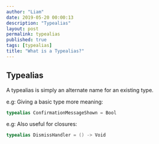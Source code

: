 ```yaml
---
author: "Liam"
date: 2019-05-20 00:00:13
description: "Typealias"
layout: post
permalink: typealias
published: true
tags: [typealias]
title: "What is a Typealias?"
---
```


## Typealias

A typealias is simply an alternate name for an existing type.

e.g: Giving a basic type more meaning:

```swift
typealias ConfirmationMessageShown = Bool
```

e.g: Also useful for closures:

```swift
typealias DismissHandler = () -> Void
```
